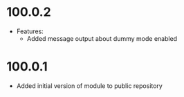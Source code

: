 100.0.2
=============
* Features:
    * Added message output about dummy mode enabled

100.0.1
=============
* Added initial version of module to public repository